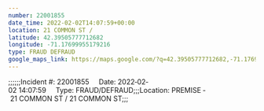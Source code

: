 ```yaml
---
number: 22001855
date_time: 2022-02-02T14:07:59+00:00
location: 21 COMMON ST / 
latitude: 42.39505777712682
longitude: -71.17699955179216
type: FRAUD DEFRAUD
google_maps_link: https://maps.google.com/?q=42.39505777712682,-71.17699955179216
---
```


;;;;;;Incident #: 22001855     Date: 2022‐02‐02 14:07:59     Type: FRAUD/DEFRAUD;;;Location: PREMISE ‐ 21 COMMON ST / 21 COMMON ST;;;
